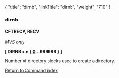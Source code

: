 {
    "title": "dirnb",
    "linkTitle": "dirnb",
    "weight": "710"
}<span id="dirnb"></span>

### dirnb

#### CFTRECV, RECV

*MVS only*

****\[ DIRNB = n { <u>0</u>...999999 } \]****    

Number of directory blocks used to create a directory.

[Return to Command index](../../)
